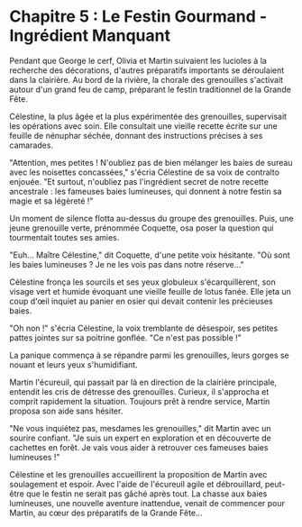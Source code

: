 # Chapitre 5 : Le Festin Gourmand - Ingrédient Manquant

Pendant que George le cerf, Olivia et Martin suivaient les lucioles à la recherche des décorations, d'autres préparatifs importants se déroulaient dans la clairière. Au bord de la rivière, la chorale des grenouilles s'activait autour d'un grand feu de camp, préparant le festin traditionnel de la Grande Fête.

Célestine, la plus âgée et la plus expérimentée des grenouilles, supervisait les opérations avec soin. Elle consultait une vieille recette écrite sur une feuille de nénuphar séchée, donnant des instructions précises à ses camarades.

"Attention, mes petites ! N'oubliez pas de bien mélanger les baies de sureau avec les noisettes concassées," s'écria Célestine de sa voix de contralto enjouée. "Et surtout, n'oubliez pas l'ingrédient secret de notre recette ancestrale : les fameuses baies lumineuses, qui donnent à notre festin sa magie et sa légèreté !"

Un moment de silence flotta au-dessus du groupe des grenouilles. Puis, une jeune grenouille verte, prénommée Coquette, osa poser la question qui tourmentait toutes ses amies.

"Euh... Maître Célestine," dit Coquette, d'une petite voix hésitante. "Où sont les baies lumineuses ? Je ne les vois pas dans notre réserve..."

Célestine fronça les sourcils et ses yeux globuleux s'écarquillèrent, son visage vert et humide évoquant une vieille feuille de lotus fanée. Elle jeta un coup d'œil inquiet au panier en osier qui devait contenir les précieuses baies.

"Oh non !" s'écria Célestine, la voix tremblante de désespoir, ses petites pattes jointes sur sa poitrine gonflée. "Ce n'est pas possible !"

La panique commença à se répandre parmi les grenouilles, leurs gorges se nouant et leurs yeux s'humidifiant.

Martin l'écureuil, qui passait par là en direction de la clairière principale, entendit les cris de détresse des grenouilles. Curieux, il s'approcha et comprit rapidement la situation. Toujours prêt à rendre service, Martin proposa son aide sans hésiter.

"Ne vous inquiétez pas, mesdames les grenouilles," dit Martin avec un sourire confiant. "Je suis un expert en exploration et en découverte de cachettes en forêt. Je vais vous aider à retrouver ces fameuses baies lumineuses !"

Célestine et les grenouilles accueillirent la proposition de Martin avec soulagement et espoir. Avec l'aide de l'écureuil agile et débrouillard, peut-être que le festin ne serait pas gâché après tout. La chasse aux baies lumineuses, une nouvelle aventure inattendue, venait de commencer pour Martin, au cœur des préparatifs de la Grande Fête...